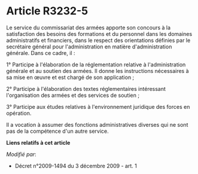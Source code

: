 # Article R3232-5

Le service du commissariat des armées apporte son concours à la satisfaction des besoins des formations et du personnel dans
les domaines administratifs et financiers, dans le respect des orientations définies par le secrétaire général pour
l'administration en matière d'administration générale. Dans ce cadre, il : 

1° Participe à l'élaboration de la réglementation relative à l'administration générale et au soutien des armées. Il donne les
instructions nécessaires à sa mise en œuvre et est chargé de son application ; 

2° Participe à l'élaboration des textes réglementaires intéressant l'organisation des armées et des services de soutien ; 

3° Participe aux études relatives à l'environnement juridique des forces en opération. 

Il a vocation à assumer des fonctions administratives diverses qui ne sont pas de la compétence d'un autre service.

**Liens relatifs à cet article**

_Modifié par_:

  - Décret n°2009-1494 du 3 décembre 2009 - art. 1

